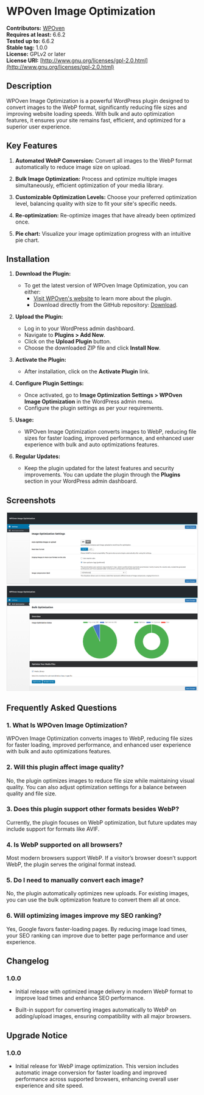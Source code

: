 # WPOven Image Optimization

**Contributors:** [WPOven](https://www.wpoven.com/)  
**Requires at least:** 6.6.2  
**Tested up to:** 6.6.2  
**Stable tag:** 1.0.0  
**License:** GPLv2 or later  
**License URI:** [http://www.gnu.org/licenses/gpl-2.0.html](http://www.gnu.org/licenses/gpl-2.0.html)

## Description

WPOven Image Optimization is a powerful WordPress plugin designed to convert images to the WebP format,
significantly reducing file sizes and improving website loading speeds.
With bulk and auto optimization features, it ensures your site remains fast,
efficient, and optimized for a superior user experience.

## Key Features

1. **Automated WebP Conversion:**
   Convert all images to the WebP format automatically to reduce image size on upload.

2. **Bulk Image Optimization:**
   Process and optimize multiple images simultaneously, efficient optimization of your media library.

3. **Customizable Optimization Levels:**
   Choose your preferred optimization level, balancing quality with size to fit your site's specific needs.

4. **Re-optimization:**
   Re-optimize images that have already been optimized once.

5. **Pie chart:**
   Visualize your image optimization progress with an intuitive pie chart.

## Installation

1. **Download the Plugin:**

   - To get the latest version of WPOven Image Optimization, you can either:
     - [Visit WPOven's website](https://www.wpoven.com/plugins/wpoven-image-optimization) to learn more about the plugin.
     - Download directly from the GitHub repository: [Download](https://github.com/baseapp/wpoven_imageoptim/releases/download/1.0.0/wpoven-image-optimization-2024-11-12.zip).

2. **Upload the Plugin:**

   - Log in to your WordPress admin dashboard.
   - Navigate to **Plugins > Add New**.
   - Click on the **Upload Plugin** button.
   - Choose the downloaded ZIP file and click **Install Now**.

3. **Activate the Plugin:**

   - After installation, click on the **Activate Plugin** link.

4. **Configure Plugin Settings:**

   - Once activated, go to **Image Optimization Settings > WPOven Image Optimization** in the WordPress admin menu.
   - Configure the plugin settings as per your requirements.

5. **Usage:**

   - WPOven Image Optimization converts images to WebP, reducing file sizes for faster loading,
     improved performance, and enhanced user experience with bulk and auto optimizations features.

6. **Regular Updates:**
   - Keep the plugin updated for the latest features and security improvements. You can update the plugin through the **Plugins** section in your WordPress admin dashboard.

## Screenshots

![Image Optimization](https://github.com/baseapp/wpoven_imageoptim/blob/main/assets/screenshots/wpoven-image-optimization.png)
![Bulk Optimize](https://github.com/baseapp/wpoven_imageoptim/blob/main/assets/screenshots/bulk-optimization.png)

## Frequently Asked Questions

### 1. What Is WPOven Image Optimization?

WPOven Image Optimization converts images to WebP, reducing file sizes for faster loading,
improved performance, and enhanced user experience with bulk and auto optimizations features.

### 2. Will this plugin affect image quality?

No, the plugin optimizes images to reduce file size while maintaining visual quality.
You can also adjust optimization settings for a balance between quality and file size.

### 3. Does this plugin support other formats besides WebP?

Currently, the plugin focuses on WebP optimization, but future updates may include support for formats like AVIF.

### 4. Is WebP supported on all browsers?

Most modern browsers support WebP. If a visitor’s browser doesn’t support WebP,
the plugin serves the original format instead.

### 5. Do I need to manually convert each image?

No, the plugin automatically optimizes new uploads. For existing images,
you can use the bulk optimization feature to convert them all at once.

### 6. Will optimizing images improve my SEO ranking?

Yes, Google favors faster-loading pages. By reducing image load times,
your SEO ranking can improve due to better page performance and user experience.

## Changelog

### 1.0.0

- Initial release with optimized image delivery in modern WebP format to improve load times and enhance SEO performance.

- Built-in support for converting images automatically to WebP on adding/upload images, ensuring compatibility with all major browsers.

## Upgrade Notice

### 1.0.0

- Initial release for WebP image optimization. This version includes automatic image conversion for faster loading and improved performance across supported browsers, enhancing overall user experience and site speed.
